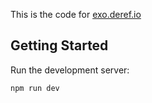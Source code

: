 This is the code for [exo.deref.io](https://exo.deref.io)

## Getting Started

Run the development server:

```bash
npm run dev
```
